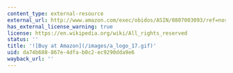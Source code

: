 ```yaml
---
content_type: external-resource
external_url: http://www.amazon.com/exec/obidos/ASIN/0807003093/ref=nosim/mitopencourse-20
has_external_license_warning: true
license: https://en.wikipedia.org/wiki/All_rights_reserved
status: ''
title: '![Buy at Amazon](/images/a_logo_17.gif)'
uid: da74b688-867e-4dfa-b0c2-ec9290dda9e6
wayback_url: ''
---
```

